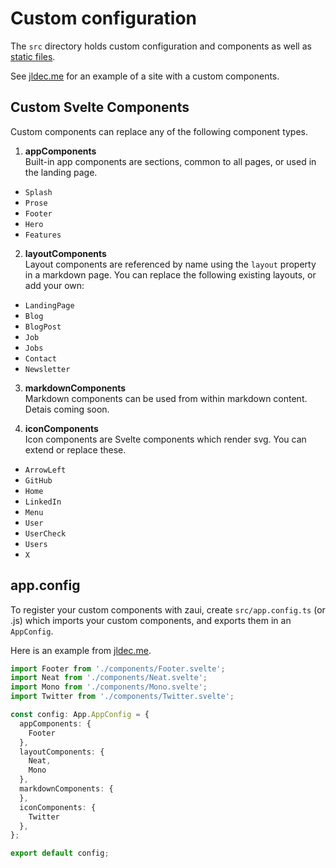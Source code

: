 # Custom configuration

The `src` directory holds custom configuration and components as well as [static files](static-files).

See [jldec.me](https://github.com/jldec/jldec.me/blob/main/src) for an example of a site with a custom components.

## Custom Svelte Components
Custom components can replace any of the following component types.

1. **appComponents**  
  Built-in app components are sections, common to all pages, or used in the landing page.
  - `Splash`
  - `Prose`
  - `Footer`
  - `Hero`
  - `Features`

2. **layoutComponents**  
  Layout components are referenced by name using the `layout` property in a markdown page. You can replace the following existing layouts, or add your own:
  - `LandingPage`
  - `Blog`
  - `BlogPost`
  - `Job`
  - `Jobs`
  - `Contact`
  - `Newsletter`

3. **markdownComponents**  
  Markdown components can be used from within markdown content. Detais coming soon.

4. **iconComponents**  
  Icon components are Svelte components which render svg. You can extend or replace these.
  - `ArrowLeft`
  - `GitHub`
  - `Home`
  - `LinkedIn`
  - `Menu`
  - `User`
  - `UserCheck`
  - `Users`
  - `X`  


## app.config

To register your custom components with zaui, create `src/app.config.ts` (or .js) which imports your custom components, and exports them in an `AppConfig`.

Here is an example from [jldec.me](https://github.com/jldec/jldec.me/blob/main/src/app.config.ts).

```ts
import Footer from './components/Footer.svelte';
import Neat from './components/Neat.svelte';
import Mono from './components/Mono.svelte';
import Twitter from './components/Twitter.svelte';

const config: App.AppConfig = {
  appComponents: {
    Footer
  },
  layoutComponents: {
    Neat,
    Mono
  },
  markdownComponents: {
  },
  iconComponents: {
    Twitter
  },
};

export default config;
```
